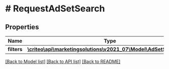 # # RequestAdSetSearch

## Properties

Name | Type | Description | Notes
------------ | ------------- | ------------- | -------------
**filters** | [**\criteo\api\marketingsolutions\v2021_07\Model\AdSetSearchFilter**](AdSetSearchFilter.md) |  | [optional]

[[Back to Model list]](../../README.md#models) [[Back to API list]](../../README.md#endpoints) [[Back to README]](../../README.md)
